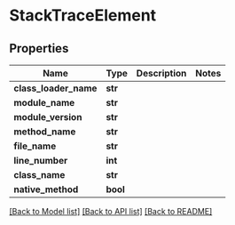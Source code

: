 # StackTraceElement

## Properties
Name | Type | Description | Notes
------------ | ------------- | ------------- | -------------
**class_loader_name** | **str** |  | 
**module_name** | **str** |  | 
**module_version** | **str** |  | 
**method_name** | **str** |  | 
**file_name** | **str** |  | 
**line_number** | **int** |  | 
**class_name** | **str** |  | 
**native_method** | **bool** |  | 

[[Back to Model list]](../README.md#documentation-for-models) [[Back to API list]](../README.md#documentation-for-api-endpoints) [[Back to README]](../README.md)

